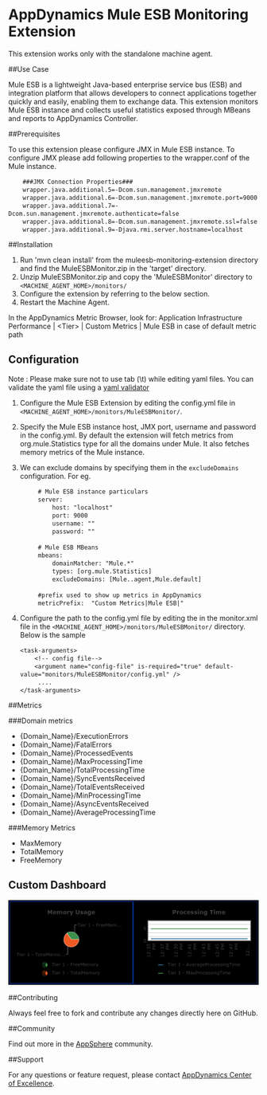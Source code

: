 # AppDynamics Mule ESB Monitoring Extension

This extension works only with the standalone machine agent.

##Use Case

Mule ESB is a lightweight Java-based enterprise service bus (ESB) and integration platform that allows developers to connect applications together quickly and easily, enabling them to exchange data. 
This extension monitors Mule ESB instance and collects useful statistics exposed through MBeans and reports to AppDynamics Controller.

##Prerequisites

To use this extension please configure JMX in Mule ESB instance. To configure JMX please add following properties to the wrapper.conf of the Mule instance.
 
 ```
     ###JMX Connection Properties###
     wrapper.java.additional.5=-Dcom.sun.management.jmxremote
     wrapper.java.additional.6=-Dcom.sun.management.jmxremote.port=9000
     wrapper.java.additional.7=-Dcom.sun.management.jmxremote.authenticate=false
     wrapper.java.additional.8=-Dcom.sun.management.jmxremote.ssl=false
     wrapper.java.additional.9=-Djava.rmi.server.hostname=localhost
 ```

##Installation

1. Run 'mvn clean install' from the muleesb-monitoring-extension directory and find the MuleESBMonitor.zip in the 'target' directory.
2. Unzip MuleESBMonitor.zip and copy the 'MuleESBMonitor' directory to `<MACHINE_AGENT_HOME>/monitors/`
3. Configure the extension by referring to the below section.
5. Restart the Machine Agent.

In the AppDynamics Metric Browser, look for: Application Infrastructure Performance  | \<Tier\> | Custom Metrics | Mule ESB in case of default metric path

## Configuration

Note : Please make sure not to use tab (\t) while editing yaml files. You can validate the yaml file using a [yaml validator](http://yamllint.com/)

1. Configure the Mule ESB Extension by editing the config.yml file in `<MACHINE_AGENT_HOME>/monitors/MuleESBMonitor/`.
2. Specify the Mule ESB instance host, JMX port, username and password in the config.yml. By default the extension will fetch metrics from org.mule.Statistics type for all the domains under Mule. It also fetches memory metrics of the Mule instance.
3. We can exclude domains by specifying them in the `excludeDomains` configuration. 
   For eg.
   ```
        # Mule ESB instance particulars
        server:
            host: "localhost"
            port: 9000
            username: ""
            password: ""
        
        # Mule ESB MBeans
        mbeans:
            domainMatcher: "Mule.*"
            types: [org.mule.Statistics]
            excludeDomains: [Mule..agent,Mule.default]
        
        #prefix used to show up metrics in AppDynamics
        metricPrefix:  "Custom Metrics|Mule ESB|"

   ```

3. Configure the path to the config.yml file by editing the <task-arguments> in the monitor.xml file in the `<MACHINE_AGENT_HOME>/monitors/MuleESBMonitor/` directory. Below is the sample

     ```
     <task-arguments>
         <!-- config file-->
         <argument name="config-file" is-required="true" default-value="monitors/MuleESBMonitor/config.yml" />
          ....
     </task-arguments>
    ```



##Metrics

###Domain metrics
* {Domain_Name}/ExecutionErrors
* {Domain_Name}/FatalErrors
* {Domain_Name}/ProcessedEvents
* {Domain_Name}/MaxProcessingTime
* {Domain_Name}/TotalProcessingTime
* {Domain_Name}/SyncEventsReceived
* {Domain_Name}/TotalEventsReceived
* {Domain_Name}/MinProcessingTime
* {Domain_Name}/AsyncEventsReceived
* {Domain_Name}/AverageProcessingTime

###Memory Metrics
* MaxMemory
* TotalMemory
* FreeMemory

## Custom Dashboard
![](https://raw.githubusercontent.com/Appdynamics/muleesb-monitoring-extension/master/mule_custom_dashboard.png)

##Contributing

Always feel free to fork and contribute any changes directly here on GitHub.

##Community

Find out more in the [AppSphere](http://community.appdynamics.com/t5/eXchange-Community-AppDynamics/Mule-ESB-Monitoring-Extension/idi-p/12193) community.

##Support

For any questions or feature request, please contact [AppDynamics Center of Excellence](mailto:help@appdynamics.com).


